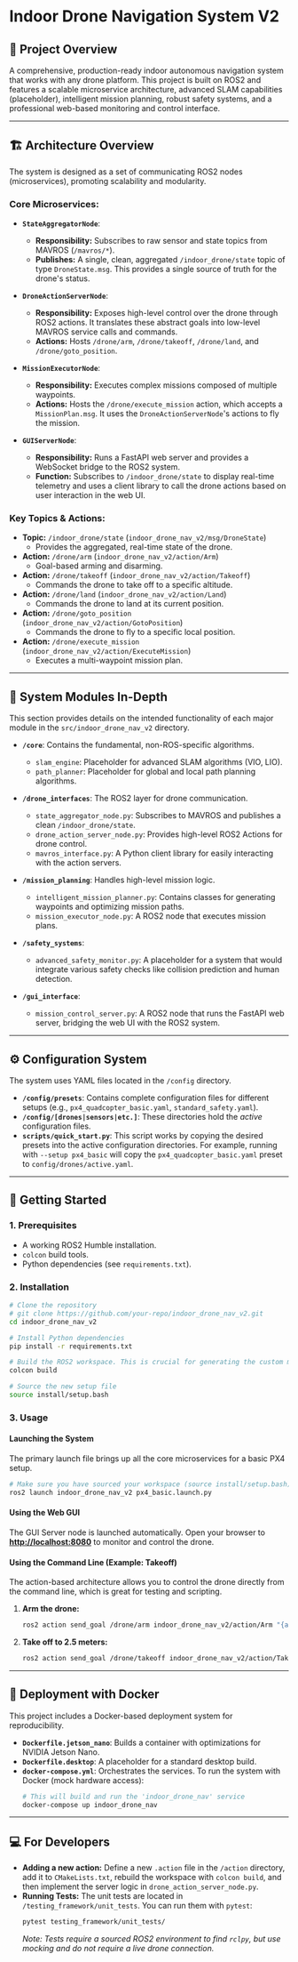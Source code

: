 # Indoor Drone Navigation System V2

## 🎯 Project Overview
A comprehensive, production-ready indoor autonomous navigation system that works with any drone platform. This project is built on ROS2 and features a scalable microservice architecture, advanced SLAM capabilities (placeholder), intelligent mission planning, robust safety systems, and a professional web-based monitoring and control interface.

---

## 🏗️ Architecture Overview

The system is designed as a set of communicating ROS2 nodes (microservices), promoting scalability and modularity.

### Core Microservices:

*   **`StateAggregatorNode`**:
    *   **Responsibility:** Subscribes to raw sensor and state topics from MAVROS (`/mavros/*`).
    *   **Publishes:** A single, clean, aggregated `/indoor_drone/state` topic of type `DroneState.msg`. This provides a single source of truth for the drone's status.

*   **`DroneActionServerNode`**:
    *   **Responsibility:** Exposes high-level control over the drone through ROS2 actions. It translates these abstract goals into low-level MAVROS service calls and commands.
    *   **Actions:** Hosts `/drone/arm`, `/drone/takeoff`, `/drone/land`, and `/drone/goto_position`.

*   **`MissionExecutorNode`**:
    *   **Responsibility:** Executes complex missions composed of multiple waypoints.
    *   **Actions:** Hosts the `/drone/execute_mission` action, which accepts a `MissionPlan.msg`. It uses the `DroneActionServerNode`'s actions to fly the mission.

*   **`GUIServerNode`**:
    *   **Responsibility:** Runs a FastAPI web server and provides a WebSocket bridge to the ROS2 system.
    *   **Function:** Subscribes to `/indoor_drone/state` to display real-time telemetry and uses a client library to call the drone actions based on user interaction in the web UI.

### Key Topics & Actions:

*   **Topic:** `/indoor_drone/state` (`indoor_drone_nav_v2/msg/DroneState`)
    *   Provides the aggregated, real-time state of the drone.
*   **Action:** `/drone/arm` (`indoor_drone_nav_v2/action/Arm`)
    *   Goal-based arming and disarming.
*   **Action:** `/drone/takeoff` (`indoor_drone_nav_v2/action/Takeoff`)
    *   Commands the drone to take off to a specific altitude.
*   **Action:** `/drone/land` (`indoor_drone_nav_v2/action/Land`)
    *   Commands the drone to land at its current position.
*   **Action:** `/drone/goto_position` (`indoor_drone_nav_v2/action/GotoPosition`)
    *   Commands the drone to fly to a specific local position.
*   **Action:** `/drone/execute_mission` (`indoor_drone_nav_v2/action/ExecuteMission`)
    *   Executes a multi-waypoint mission plan.

---

## 🔧 System Modules In-Depth

This section provides details on the intended functionality of each major module in the `src/indoor_drone_nav_v2` directory.

*   **`/core`**: Contains the fundamental, non-ROS-specific algorithms.
    *   `slam_engine`: Placeholder for advanced SLAM algorithms (VIO, LIO).
    *   `path_planner`: Placeholder for global and local path planning algorithms.

*   **`/drone_interfaces`**: The ROS2 layer for drone communication.
    *   `state_aggregator_node.py`: Subscribes to MAVROS and publishes a clean `/indoor_drone/state`.
    *   `drone_action_server_node.py`: Provides high-level ROS2 Actions for drone control.
    *   `mavros_interface.py`: A Python client library for easily interacting with the action servers.

*   **`/mission_planning`**: Handles high-level mission logic.
    *   `intelligent_mission_planner.py`: Contains classes for generating waypoints and optimizing mission paths.
    *   `mission_executor_node.py`: A ROS2 node that executes mission plans.

*   **`/safety_systems`**:
    *   `advanced_safety_monitor.py`: A placeholder for a system that would integrate various safety checks like collision prediction and human detection.

*   **`/gui_interface`**:
    *   `mission_control_server.py`: A ROS2 node that runs the FastAPI web server, bridging the web UI with the ROS2 system.

---

## ⚙️ Configuration System

The system uses YAML files located in the `/config` directory.

*   **`/config/presets`**: Contains complete configuration files for different setups (e.g., `px4_quadcopter_basic.yaml`, `standard_safety.yaml`).
*   **`/config/[drones|sensors|etc.]`**: These directories hold the *active* configuration files.
*   **`scripts/quick_start.py`**: This script works by copying the desired presets into the active configuration directories. For example, running with `--setup px4_basic` will copy the `px4_quadcopter_basic.yaml` preset to `config/drones/active.yaml`.

---

## 🚀 Getting Started

### 1. Prerequisites
*   A working ROS2 Humble installation.
*   `colcon` build tools.
*   Python dependencies (see `requirements.txt`).

### 2. Installation
```bash
# Clone the repository
# git clone https://github.com/your-repo/indoor_drone_nav_v2.git
cd indoor_drone_nav_v2

# Install Python dependencies
pip install -r requirements.txt

# Build the ROS2 workspace. This is crucial for generating the custom messages and actions.
colcon build

# Source the new setup file
source install/setup.bash
```

### 3. Usage

#### Launching the System
The primary launch file brings up all the core microservices for a basic PX4 setup.
```bash
# Make sure you have sourced your workspace (source install/setup.bash)
ros2 launch indoor_drone_nav_v2 px4_basic.launch.py
```

#### Using the Web GUI
The GUI Server node is launched automatically. Open your browser to **[http://localhost:8080](http://localhost:8080)** to monitor and control the drone.

#### Using the Command Line (Example: Takeoff)
The action-based architecture allows you to control the drone directly from the command line, which is great for testing and scripting.

1.  **Arm the drone:**
    ```bash
    ros2 action send_goal /drone/arm indoor_drone_nav_v2/action/Arm "{arm: true}"
    ```
2.  **Take off to 2.5 meters:**
    ```bash
    ros2 action send_goal /drone/takeoff indoor_drone_nav_v2/action/Takeoff "{altitude: 2.5}" --feedback
    ```

---

## 🐳 Deployment with Docker

This project includes a Docker-based deployment system for reproducibility.

*   **`Dockerfile.jetson_nano`**: Builds a container with optimizations for NVIDIA Jetson Nano.
*   **`Dockerfile.desktop`**: A placeholder for a standard desktop build.
*   **`docker-compose.yml`**: Orchestrates the services. To run the system with Docker (mock hardware access):
    ```bash
    # This will build and run the 'indoor_drone_nav' service
    docker-compose up indoor_drone_nav
    ```

---

## 💻 For Developers

*   **Adding a new action:** Define a new `.action` file in the `/action` directory, add it to `CMakeLists.txt`, rebuild the workspace with `colcon build`, and then implement the server logic in `drone_action_server_node.py`.
*   **Running Tests:** The unit tests are located in `/testing_framework/unit_tests`. You can run them with `pytest`:
    ```bash
    pytest testing_framework/unit_tests/
    ```
    *Note: Tests require a sourced ROS2 environment to find `rclpy`, but use mocking and do not require a live drone connection.*
